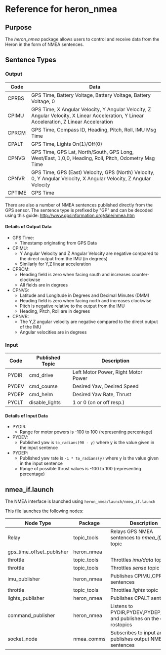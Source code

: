 # Reference for heron_nmea

## Purpose
The *heron_nmea* package allows users to control and receive data from the Heron in the form of NMEA sentences.

## Sentence Types

### Output
| Code | Data |
| --- | --- |
| CPRBS | GPS Time, Battery Voltage, Battery Voltage, Battery Voltage, 0 |
| CPIMU | GPS Time, X Angular Velocity, Y Angular Velocity, Z Angular Velocity, X Linear Acceleration, Y Linear Acceleration, Z Linear Acceleration |
| CPRCM | GPS Time, Compass ID, Heading, Pitch, Roll, IMU Msg Time |
| CPALT | GPS Time, Lights On(1)/Off(0) |
| CPNVG | GPS Time, GPS Lat, North/South, GPS Long, West/East, 1,0,0, Heading, Roll, Pitch, Odometry Msg Time |
| CPNVR | GPS Time, GPS (East) Velocity, GPS (North) Velocity, 0, Y Angular Velocity, X Angular Velocity, Z Angular Velocity |
| CPTIME | GPS Time |

There are also a number of NMEA sentences published directly from the GPS sensor. The sentence type is prefixed by "GP" and can be decoded using this guide: http://www.gpsinformation.org/dale/nmea.htm

#### Details of Output Data
- GPS Time:
  - Timestamp originating from GPS Data
- CPIMU:
  - Y Angular Velocity and Z Angular Velocity are negative compared to the direct output from the IMU (in degrees)
  - Similarly for Y,Z linear acceleration
- CPRCM:
  - Heading field is zero when facing south and increases counter-clockwise
  - All fields are in degrees
- CPNVG:
  - Latitude and Longitude in Degrees and Decimal Minutes (DMM)
  - Heading field is zero when facing north and increases clockwise
  - Pitch is negative relative to the output from the IMU
  - Heading, Pitch, Roll are in degrees
- CPNVR:
  - The Y,Z angular velocity are negative compared to the direct output of the IMU
  - Angular velocities are in degrees

### Input
| Code | Published Topic | Description |
| --- | --- | --- |
| PYDIR | cmd_drive | Left Motor Power, Right Motor Power |
| PYDEV | cmd_course |  Desired Yaw, Desired Speed |
| PYDEP | cmd_helm | Desired Yaw Rate, Thrust |
| PYCLT | disable_lights | 1 or 0 (on or off resp.) |

#### Details of Input Data
- PYDIR:
  - Range for motor powers is -100 to 100 (representing percentage)
- PYDEV:
  - Published yaw is ```to_radians(90 - y)``` where y is the value given in the input sentence
- PYDEP:
  - Published yaw rate is ```-1 * to_radians(y)``` where y is the value given in the input sentence
  - Range of possible thrust values is -100 to 100 (representing percentage)

## nmea_if.launch
The NMEA interface is launched using ```heron_nmea/launch/nmea_if.launch```

This file launches the following nodes:  

| Node Type | Package | Description |
| --- | --- | --- |
| Relay | topic_tools | Relays GPS NMEA sentences to *nmea_if/tx* topic |
| gps_time_offset_publisher | heron_nmea | |
| throttle | topic_tools | Throttles *imu/data* topic |
| throttle | topic_tools | Throttles *sense* topic
| imu_publisher | heron_nmea | Publishes CPIMU,CPRCM sentences |
| throttle | topic_tools | Throttles *lights* topic |
| lights_publisher | heron_nmea | Publishes CPALT sentences |
| command_publisher | heron_nmea | Listens to PYDIR,PYDEV,PYDEP,PYCLT and publishes on the correct rostopics |
| socket_node | nmea_comms | Subscribes to input and publishes output NMEA sentences |
